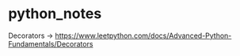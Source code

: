 # python_notes
Decorators -> https://www.leetpython.com/docs/Advanced-Python-Fundamentals/Decorators